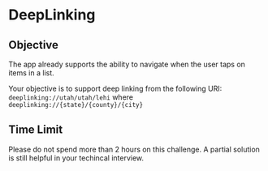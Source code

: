 # DeepLinking

## Objective
The app already supports the ability to navigate when the user taps on items in a list. 

Your objective is to support deep linking from the following URI:
`deeplinking://utah/utah/lehi` where `deeplinking://{state}/{county}/{city}`

## Time Limit
Please do not spend more than 2 hours on this challenge. A partial solution is still helpful in your techincal interview.
